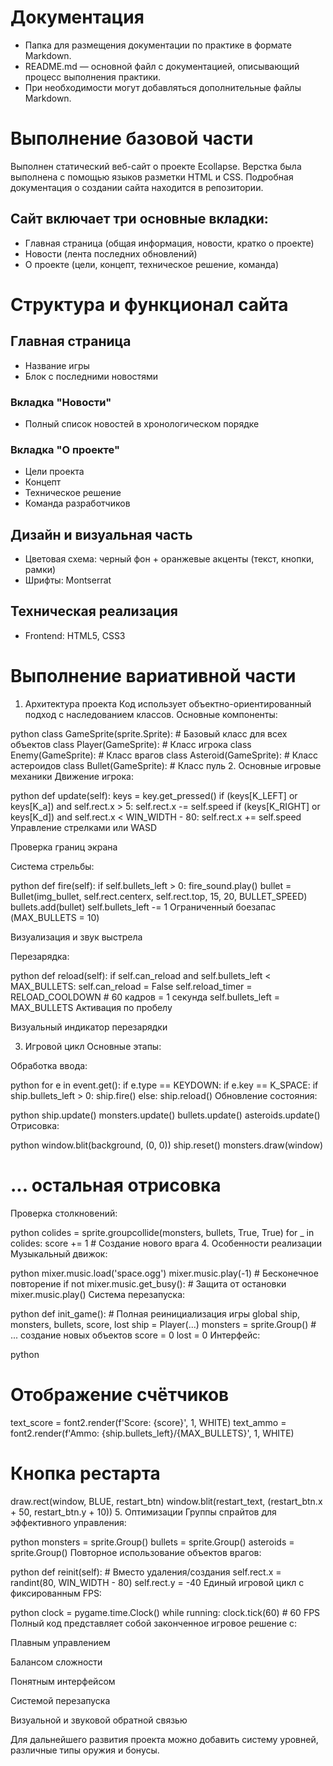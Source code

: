 # Документация

- Папка для размещения документации по практике в формате Markdown.
- README.md — основной файл с документацией, описывающий процесс выполнения практики.
- При необходимости могут добавляться дополнительные файлы Markdown.

# Выполнение базовой части
Выполнен статический веб-сайт о проекте Ecollapse. Верстка была выполнена с помощью языков разметки HTML и CSS. Подробная документация о создании сайта находится в репозитории.

## Сайт включает три основные вкладки:
- Главная страница (общая информация, новости, кратко о проекте)
- Новости (лента последних обновлений)
- О проекте (цели, концепт, техническое решение, команда)
# Структура и функционал сайта
## Главная страница
- Название игры 
- Блок с последними новостями
### Вкладка "Новости"
- Полный список новостей в хронологическом порядке
### Вкладка "О проекте"
- Цели проекта
- Концепт 
- Техническое решение
- Команда разработчиков

## Дизайн и визуальная часть
- Цветовая схема: черный фон + оранжевые акценты (текст, кнопки, рамки)
- Шрифты: Montserrat
## Техническая реализация
- Frontend: HTML5, CSS3

# Выполнение вариативной части
1. Архитектура проекта
Код использует объектно-ориентированный подход с наследованием классов. Основные компоненты:

python
class GameSprite(sprite.Sprite):  # Базовый класс для всех объектов
class Player(GameSprite):        # Класс игрока
class Enemy(GameSprite):         # Класс врагов
class Asteroid(GameSprite):      # Класс астероидов 
class Bullet(GameSprite):        # Класс пуль
2. Основные игровые механики
Движение игрока:

python
def update(self):
    keys = key.get_pressed()
    if (keys[K_LEFT] or keys[K_a]) and self.rect.x > 5:
        self.rect.x -= self.speed
    if (keys[K_RIGHT] or keys[K_d]) and self.rect.x < WIN_WIDTH - 80:
        self.rect.x += self.speed
Управление стрелками или WASD

Проверка границ экрана

Система стрельбы:

python
def fire(self):
    if self.bullets_left > 0:
        fire_sound.play()
        bullet = Bullet(img_bullet, self.rect.centerx, self.rect.top, 15, 20, BULLET_SPEED)
        bullets.add(bullet)
        self.bullets_left -= 1
Ограниченный боезапас (MAX_BULLETS = 10)

Визуализация и звук выстрела

Перезарядка:

python
def reload(self):
    if self.can_reload and self.bullets_left < MAX_BULLETS:
        self.can_reload = False
        self.reload_timer = RELOAD_COOLDOWN  # 60 кадров = 1 секунда
        self.bullets_left = MAX_BULLETS
Активация по пробелу

Визуальный индикатор перезарядки

3. Игровой цикл
Основные этапы:

Обработка ввода:

python
for e in event.get():
    if e.type == KEYDOWN:
        if e.key == K_SPACE:
            if ship.bullets_left > 0:
                ship.fire()
            else:
                ship.reload()
Обновление состояния:

python
ship.update()
monsters.update()
bullets.update()
asteroids.update()
Отрисовка:

python
window.blit(background, (0, 0))
ship.reset()
monsters.draw(window)
# ... остальная отрисовка
Проверка столкновений:

python
colides = sprite.groupcollide(monsters, bullets, True, True)
for _ in colides:
    score += 1
    # Создание нового врага
4. Особенности реализации
Музыкальный движок:

python
mixer.music.load('space.ogg')
mixer.music.play(-1)  # Бесконечное повторение
if not mixer.music.get_busy():  # Защита от остановки
    mixer.music.play()
Система перезапуска:

python
def init_game():  # Полная реинициализация игры
    global ship, monsters, bullets, score, lost
    ship = Player(...)
    monsters = sprite.Group()
    # ... создание новых объектов
    score = 0
    lost = 0
Интерфейс:

python
# Отображение счётчиков
text_score = font2.render(f'Score: {score}', 1, WHITE)
text_ammo = font2.render(f'Ammo: {ship.bullets_left}/{MAX_BULLETS}', 1, WHITE)

# Кнопка рестарта
draw.rect(window, BLUE, restart_btn)
window.blit(restart_text, (restart_btn.x + 50, restart_btn.y + 10))
5. Оптимизации
Группы спрайтов для эффективного управления:

python
monsters = sprite.Group()
bullets = sprite.Group()
asteroids = sprite.Group()
Повторное использование объектов врагов:

python
def reinit(self):  # Вместо удаления/создания
    self.rect.x = randint(80, WIN_WIDTH - 80)
    self.rect.y = -40
Единый игровой цикл с фиксированным FPS:

python
clock = pygame.time.Clock()
while running:
    clock.tick(60)  # 60 FPS
Полный код представляет собой законченное игровое решение с:

Плавным управлением

Балансом сложности

Понятным интерфейсом

Системой перезапуска

Визуальной и звуковой обратной связью

Для дальнейшего развития проекта можно добавить систему уровней, различные типы оружия и бонусы.
